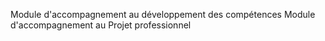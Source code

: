 Module d'accompagnement au développement des compétences
Module d'accompagnement au Projet professionnel

